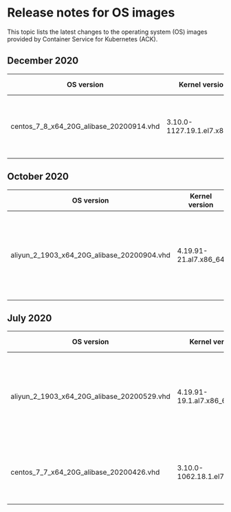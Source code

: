 # Release notes for OS images

This topic lists the latest changes to the operating system \(OS\) images provided by Container Service for Kubernetes \(ACK\).

## December 2020

|OS version|Kernel version|Release date|Description|
|----------|--------------|------------|-----------|
|centos\_7\_8\_x64\_20G\_alibase\_20200914.vhd|3.10.0-1127.19.1.el7.x86\_64|Dec 22, 2020|For more information, see [Release notes](/intl.en-US/Images/Public image/Release notes.md).|

## October 2020

|OS version|Kernel version|Release date|Description|
|----------|--------------|------------|-----------|
|aliyun\_2\_1903\_x64\_20G\_alibase\_20200904.vhd|4.19.91-21.al7.x86\_64|October 20, 2020|For more information, see [Release notes of Alibaba Cloud Linux 2](/intl.en-US/Images/Alibaba Cloud Linux 2/Release notes of Alibaba Cloud Linux 2.md).|

## July 2020

|OS version|Kernel version|Release date|Description|
|----------|--------------|------------|-----------|
|aliyun\_2\_1903\_x64\_20G\_alibase\_20200529.vhd|4.19.91-19.1.al7.x86\_64|July 6, 2020|For more information, see [Release notes of Alibaba Cloud Linux 2](/intl.en-US/Images/Alibaba Cloud Linux 2/Release notes of Alibaba Cloud Linux 2.md).|
|centos\_7\_7\_x64\_20G\_alibase\_20200426.vhd|3.10.0-1062.18.1.el7.x86\_64|July 6, 2020|For more information, see [Release notes](/intl.en-US/Images/Public image/Release notes.md).|

